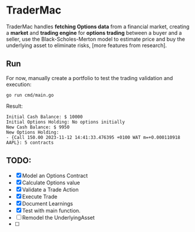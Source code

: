 # TraderMac
TraderMac handles **fetching Options data** from a financial market, creating a **market** and **trading engine** 
for **options trading** between a buyer and a seller, use the Black-Scholes-Merton model to 
estimate price and buy the underlying asset to eliminate risks, [more features from research].

## Run
For now, manually create a portfolio to test the trading validation and execution:

```shell
go run cmd/main.go
```
Result:
```shell
Initial Cash Balance: $ 10000
Initial Options Holding: No options initially
New Cash Balance: $ 9950
New Options Holding:
- {Call 150.00 2023-11-12 14:41:33.476395 +0100 WAT m=+0.000110918 AAPL}: 5 contracts

```

## TODO:
- [x] Model an Options Contract
- [x] Calculate Options value
- [x] Validate a Trade Action
- [x] Execute Trade
- [x] Document Learnings
- [x] Test with main function.
- [ ] Remodel the UnderlyingAsset
- [ ] 